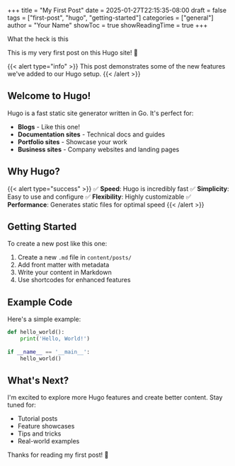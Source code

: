 +++
title = "My First Post"
date = 2025-01-27T22:15:35-08:00
draft = false
tags = ["first-post", "hugo", "getting-started"]
categories = ["general"]
author = "Your Name"
showToc = true
showReadingTime = true
+++

What the heck is this

This is my very first post on this Hugo site! 🎉

{{< alert type="info" >}}
This post demonstrates some of the new features we've added to our Hugo setup.
{{< /alert >}}

## Welcome to Hugo!

Hugo is a fast static site generator written in Go. It's perfect for:

- **Blogs** - Like this one!
- **Documentation sites** - Technical docs and guides
- **Portfolio sites** - Showcase your work
- **Business sites** - Company websites and landing pages

## Why Hugo?

{{< alert type="success" >}}
✅ **Speed**: Hugo is incredibly fast
✅ **Simplicity**: Easy to use and configure
✅ **Flexibility**: Highly customizable
✅ **Performance**: Generates static files for optimal speed
{{< /alert >}}

## Getting Started

To create a new post like this one:

1. Create a new `.md` file in `content/posts/`
2. Add front matter with metadata
3. Write your content in Markdown
4. Use shortcodes for enhanced features

## Example Code

Here's a simple example:

```python
def hello_world():
    print('Hello, World!')
    
if __name__ == '__main__':
    hello_world()
```

## What's Next?

I'm excited to explore more Hugo features and create better content. Stay tuned for:

- Tutorial posts
- Feature showcases
- Tips and tricks
- Real-world examples

Thanks for reading my first post! 🚀
